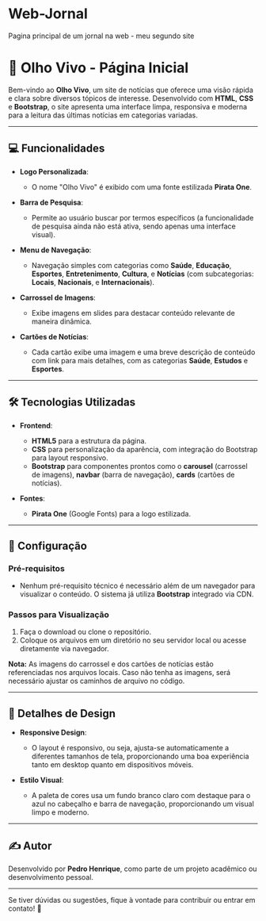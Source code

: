 # Web-Jornal
Pagina principal de um jornal na web - meu segundo site


# 📰 **Olho Vivo - Página Inicial**

Bem-vindo ao **Olho Vivo**, um site de notícias que oferece uma visão rápida e clara sobre diversos tópicos de interesse. Desenvolvido com **HTML**, **CSS** e **Bootstrap**, o site apresenta uma interface limpa, responsiva e moderna para a leitura das últimas notícias em categorias variadas.

---

## 💻 **Funcionalidades**

- **Logo Personalizada**: 
  - O nome "Olho Vivo" é exibido com uma fonte estilizada **Pirata One**.
  
- **Barra de Pesquisa**: 
  - Permite ao usuário buscar por termos específicos (a funcionalidade de pesquisa ainda não está ativa, sendo apenas uma interface visual).
  
- **Menu de Navegação**: 
  - Navegação simples com categorias como **Saúde**, **Educação**, **Esportes**, **Entretenimento**, **Cultura**, e **Notícias** (com subcategorias: **Locais**, **Nacionais**, e **Internacionais**).
  
- **Carrossel de Imagens**:
  - Exibe imagens em slides para destacar conteúdo relevante de maneira dinâmica.

- **Cartões de Notícias**:
  - Cada cartão exibe uma imagem e uma breve descrição de conteúdo com link para mais detalhes, com as categorias **Saúde**, **Estudos** e **Esportes**.

---

## 🛠️ **Tecnologias Utilizadas**

- **Frontend**: 
  - **HTML5** para a estrutura da página.
  - **CSS** para personalização da aparência, com integração do Bootstrap para layout responsivo.
  - **Bootstrap** para componentes prontos como o **carousel** (carrossel de imagens), **navbar** (barra de navegação), **cards** (cartões de notícias).
  
- **Fontes**:
  - **Pirata One** (Google Fonts) para a logo estilizada.

---

## 🚀 **Configuração**

### **Pré-requisitos**
- Nenhum pré-requisito técnico é necessário além de um navegador para visualizar o conteúdo. O sistema já utiliza **Bootstrap** integrado via CDN.

### **Passos para Visualização**
1. Faça o download ou clone o repositório.
2. Coloque os arquivos em um diretório no seu servidor local ou acesse diretamente via navegador.

**Nota:** As imagens do carrossel e dos cartões de notícias estão referenciadas nos arquivos locais. Caso não tenha as imagens, será necessário ajustar os caminhos de arquivo no código.

---

## 🎨 **Detalhes de Design**

- **Responsive Design**: 
  - O layout é responsivo, ou seja, ajusta-se automaticamente a diferentes tamanhos de tela, proporcionando uma boa experiência tanto em desktop quanto em dispositivos móveis.
  
- **Estilo Visual**:
  - A paleta de cores usa um fundo branco claro com destaque para o azul no cabeçalho e barra de navegação, proporcionando um visual limpo e moderno.

---

## ✍️ **Autor**

Desenvolvido por **Pedro Henrique**, como parte de um projeto acadêmico ou desenvolvimento pessoal.

---

Se tiver dúvidas ou sugestões, fique à vontade para contribuir ou entrar em contato! 📩
